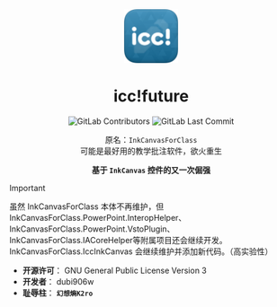 <div align="center">

<img src="./icc-new-icon.png" width="96">

# icc!future

![GitLab Contributors](https://img.shields.io/gitlab/contributors/62768293?style=flat-square)
![GitLab Last Commit](https://img.shields.io/gitlab/last-commit/62768293?style=flat-square)

原名：`InkCanvasForClass`<br/>
可能是最好用的教学批注软件，欲火重生<br/>

**基于 `InkCanvas` 控件的又一次倔强**

</div>

> [!IMPORTANT]
> 虽然 InkCanvasForClass 本体不再维护，但 InkCanvasForClass.PowerPoint.InteropHelper、InkCanvasForClass.PowerPoint.VstoPlugin、InkCanvasForClass.IACoreHelper等附属项目还会继续开发。InkCanvasForClass.IccInkCanvas 会继续维护并添加新代码。（高实验性）

- **开源许可**： GNU General Public License Version 3
- **开发者**： dubi906w
- **耻辱柱**： **`幻想熵K2ro`**
